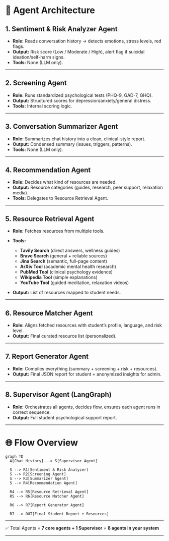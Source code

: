 
# 🧠 Agent Architecture

## 1. **Sentiment & Risk Analyzer Agent**

* **Role:** Reads conversation history → detects emotions, stress levels, red flags.
* **Output:** Risk score (Low / Moderate / High), alert flag if suicidal ideation/self-harm signs.
* **Tools:** None (LLM only).

---

## 2. **Screening Agent**

* **Role:** Runs standardized psychological tests (PHQ-9, GAD-7, GHQ).
* **Output:** Structured scores for depression/anxiety/general distress.
* **Tools:** Internal scoring logic.

---

## 3. **Conversation Summarizer Agent**

* **Role:** Summarizes chat history into a clean, clinical-style report.
* **Output:** Condensed summary (issues, triggers, patterns).
* **Tools:** None (LLM only).

---

## 4. **Recommendation Agent**

* **Role:** Decides what kind of resources are needed.
* **Output:** Resource categories (guides, research, peer support, relaxation media).
* **Tools:** Delegates to Resource Retrieval Agent.

---

## 5. **Resource Retrieval Agent**

* **Role:** Fetches resources from multiple tools.
* **Tools:**

  * **Tavily Search** (direct answers, wellness guides)
  * **Brave Search** (general + reliable sources)
  * **Jina Search** (semantic, full-page content)
  * **ArXiv Tool** (academic mental health research)
  * **PubMed Tool** (clinical psychology evidence)
  * **Wikipedia Tool** (simple explanations)
  * **YouTube Tool** (guided meditation, relaxation videos)
* **Output:** List of resources mapped to student needs.

---

## 6. **Resource Matcher Agent**

* **Role:** Aligns fetched resources with student’s profile, language, and risk level.
* **Output:** Final curated resource list (personalized).

---

## 7. **Report Generator Agent**

* **Role:** Compiles everything (summary + screening + risk + resources).
* **Output:** Final JSON report for student + anonymized insights for admin.

---

## 8. **Supervisor Agent (LangGraph)**

* **Role:** Orchestrates all agents, decides flow, ensures each agent runs in correct sequence.
* **Output:** Full student psychological support report.

---

# 🌐 Flow Overview

```mermaid
graph TD
  A[Chat History] --> S[Supervisor Agent]

  S --> R1[Sentiment & Risk Analyzer]
  S --> R2[Screening Agent]
  S --> R3[Summarizer Agent]
  S --> R4[Recommendation Agent]

  R4 --> R5[Resource Retrieval Agent]
  R5 --> R6[Resource Matcher Agent]

  R6 --> R7[Report Generator Agent]

  R7 --> OUT[Final Student Report + Resources]
```

---

✅ Total Agents = **7 core agents + 1 Supervisor**
\= **8 agents in your system**

---